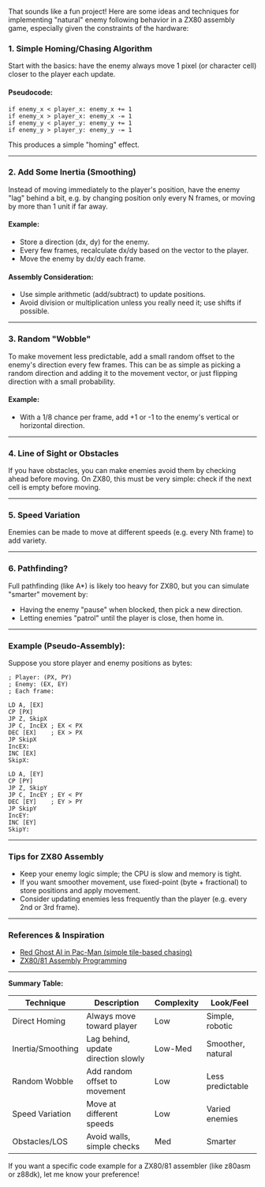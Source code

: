 That sounds like a fun project! Here are some ideas and techniques for implementing "natural" enemy following behavior in a ZX80 assembly game, especially given the constraints of the hardware:

### 1. **Simple Homing/Chasing Algorithm**
Start with the basics: have the enemy always move 1 pixel (or character cell) closer to the player each update.

#### Pseudocode:
```
if enemy_x < player_x: enemy_x += 1
if enemy_x > player_x: enemy_x -= 1
if enemy_y < player_y: enemy_y += 1
if enemy_y > player_y: enemy_y -= 1
```
This produces a simple "homing" effect.

---

### 2. **Add Some Inertia (Smoothing)**
Instead of moving immediately to the player's position, have the enemy "lag" behind a bit, e.g. by changing position only every N frames, or moving by more than 1 unit if far away.

#### Example:
- Store a direction (dx, dy) for the enemy.
- Every few frames, recalculate dx/dy based on the vector to the player.
- Move the enemy by dx/dy each frame.

#### Assembly Consideration:
- Use simple arithmetic (add/subtract) to update positions.
- Avoid division or multiplication unless you really need it; use shifts if possible.

---

### 3. **Random "Wobble"**
To make movement less predictable, add a small random offset to the enemy's direction every few frames. This can be as simple as picking a random direction and adding it to the movement vector, or just flipping direction with a small probability.

#### Example:
- With a 1/8 chance per frame, add +1 or -1 to the enemy's vertical or horizontal direction.

---

### 4. **Line of Sight or Obstacles**
If you have obstacles, you can make enemies avoid them by checking ahead before moving. On ZX80, this must be very simple: check if the next cell is empty before moving.

---

### 5. **Speed Variation**
Enemies can be made to move at different speeds (e.g. every Nth frame) to add variety.

---

### 6. **Pathfinding?**
Full pathfinding (like A*) is likely too heavy for ZX80, but you can simulate "smarter" movement by:
- Having the enemy "pause" when blocked, then pick a new direction.
- Letting enemies "patrol" until the player is close, then home in.

---

### Example (Pseudo-Assembly):

Suppose you store player and enemy positions as bytes:

```assembly
; Player: (PX, PY)
; Enemy: (EX, EY)
; Each frame:

LD A, [EX]
CP [PX]
JP Z, SkipX
JP C, IncEX ; EX < PX
DEC [EX]    ; EX > PX
JP SkipX
IncEX:
INC [EX]
SkipX:

LD A, [EY]
CP [PY]
JP Z, SkipY
JP C, IncEY ; EY < PY
DEC [EY]    ; EY > PY
JP SkipY
IncEY:
INC [EY]
SkipY:
```

---

### Tips for ZX80 Assembly
- Keep your enemy logic simple; the CPU is slow and memory is tight.
- If you want smoother movement, use fixed-point (byte + fractional) to store positions and apply movement.
- Consider updating enemies less frequently than the player (e.g. every 2nd or 3rd frame).

---

### References & Inspiration
- [Red Ghost AI in Pac-Man (simple tile-based chasing)](https://gameinternals.com/understanding-pac-man-ghost-behavior)
- [ZX80/81 Assembly Programming](https://sinclairzxworld.com/viewtopic.php?t=1194)

---

**Summary Table:**

| Technique         | Description                          | Complexity | Look/Feel         |
|-------------------|--------------------------------------|------------|-------------------|
| Direct Homing     | Always move toward player            | Low        | Simple, robotic   |
| Inertia/Smoothing | Lag behind, update direction slowly  | Low-Med    | Smoother, natural |
| Random Wobble     | Add random offset to movement        | Low        | Less predictable  |
| Speed Variation   | Move at different speeds             | Low        | Varied enemies    |
| Obstacles/LOS     | Avoid walls, simple checks           | Med        | Smarter           |

If you want a specific code example for a ZX80/81 assembler (like z80asm or z88dk), let me know your preference!